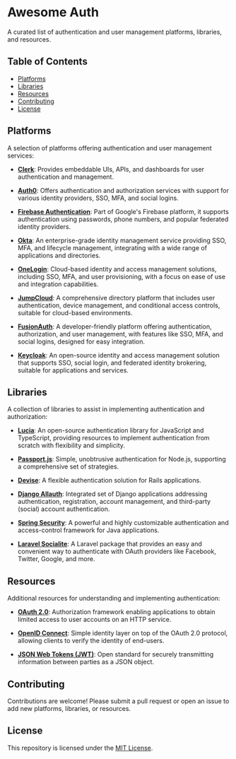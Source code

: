 # Awesome Auth

A curated list of authentication and user management platforms, libraries, and resources.

## Table of Contents

- [Platforms](#platforms)
- [Libraries](#libraries)
- [Resources](#resources)
- [Contributing](#contributing)
- [License](#license)

## Platforms

A selection of platforms offering authentication and user management services:

- **[Clerk](https://clerk.com/)**: Provides embeddable UIs, APIs, and dashboards for user authentication and management.

- **[Auth0](https://auth0.com/)**: Offers authentication and authorization services with support for various identity providers, SSO, MFA, and social logins.

- **[Firebase Authentication](https://firebase.google.com/docs/auth/)**: Part of Google's Firebase platform, it supports authentication using passwords, phone numbers, and popular federated identity providers.

- **[Okta](https://www.okta.com/)**: An enterprise-grade identity management service providing SSO, MFA, and lifecycle management, integrating with a wide range of applications and directories.

- **[OneLogin](https://www.onelogin.com/)**: Cloud-based identity and access management solutions, including SSO, MFA, and user provisioning, with a focus on ease of use and integration capabilities.

- **[JumpCloud](https://jumpcloud.com/)**: A comprehensive directory platform that includes user authentication, device management, and conditional access controls, suitable for cloud-based environments.

- **[FusionAuth](https://fusionauth.io/)**: A developer-friendly platform offering authentication, authorization, and user management, with features like SSO, MFA, and social logins, designed for easy integration.

- **[Keycloak](https://www.keycloak.org/)**: An open-source identity and access management solution that supports SSO, social login, and federated identity brokering, suitable for applications and services.

## Libraries

A collection of libraries to assist in implementing authentication and authorization:

- **[Lucia](https://lucia-auth.com/)**: An open-source authentication library for JavaScript and TypeScript, providing resources to implement authentication from scratch with flexibility and simplicity.

- **[Passport.js](http://www.passportjs.org/)**: Simple, unobtrusive authentication for Node.js, supporting a comprehensive set of strategies.

- **[Devise](https://github.com/heartcombo/devise)**: A flexible authentication solution for Rails applications.

- **[Django Allauth](https://django-allauth.readthedocs.io/)**: Integrated set of Django applications addressing authentication, registration, account management, and third-party (social) account authentication.

- **[Spring Security](https://spring.io/projects/spring-security)**: A powerful and highly customizable authentication and access-control framework for Java applications.

- **[Laravel Socialite](https://laravel.com/docs/11.x/socialite)**: A Laravel package that provides an easy and convenient way to authenticate with OAuth providers like Facebook, Twitter, Google, and more.

## Resources

Additional resources for understanding and implementing authentication:

- **[OAuth 2.0](https://oauth.net/2/)**: Authorization framework enabling applications to obtain limited access to user accounts on an HTTP service.

- **[OpenID Connect](https://openid.net/connect/)**: Simple identity layer on top of the OAuth 2.0 protocol, allowing clients to verify the identity of end-users.

- **[JSON Web Tokens (JWT)](https://jwt.io/)**: Open standard for securely transmitting information between parties as a JSON object.

## Contributing

Contributions are welcome! Please submit a pull request or open an issue to add new platforms, libraries, or resources.

## License

This repository is licensed under the [MIT License](LICENSE).
